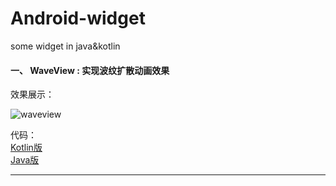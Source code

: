# Android-widget
some widget in java&amp;kotlin

#### 一、 WaveView : 实现波纹扩散动画效果
效果展示：

![waveview](https://user-gold-cdn.xitu.io/2018/2/4/16160440001091b9?w=258&h=409&f=gif&s=746513)

代码：  
[Kotlin版](https://github.com/moqi-Git/Android-widget/blob/master/src/kotlin/WaveView.kt)  
[Java版](https://github.com/moqi-Git/Android-widget/tree/master/src/java/WaveView.java)

***